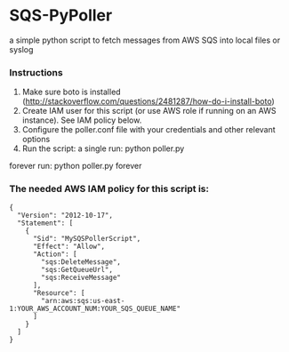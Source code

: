 # SQS-PyPoller
a simple python script to fetch messages from AWS SQS into local files or syslog

### Instructions
1. Make sure boto is installed (http://stackoverflow.com/questions/2481287/how-do-i-install-boto)
2. Create IAM user for this script (or use AWS role if running on an AWS instance). See IAM policy below.
3. Configure the poller.conf file with your credentials and other relevant options
4. Run the script:
a single run:
python poller.py

forever run:
python poller.py forever


### The needed AWS IAM policy for this script is:
```
{
  "Version": "2012-10-17",
  "Statement": [
    {
      "Sid": "MySQSPollerScript",
      "Effect": "Allow",
      "Action": [
        "sqs:DeleteMessage",
        "sqs:GetQueueUrl",
        "sqs:ReceiveMessage"
      ],
      "Resource": [
        "arn:aws:sqs:us-east-1:YOUR_AWS_ACCOUNT_NUM:YOUR_SQS_QUEUE_NAME"
      ]
    }
  ]
}
```